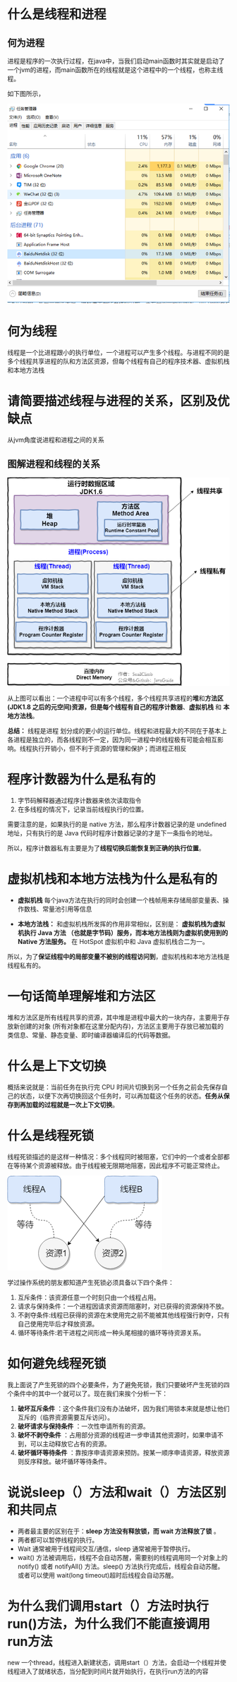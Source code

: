 # 什么是线程和进程

## 何为进程

进程是程序的一次执行过程，在java中，当我们启动main函数时其实就是启动了一个jvm的进程，而main函数所在的线程就是这个进程中的一个线程，也称主线程。

如下图所示，

![è¿ç¨ç¤ºä¾å¾ç-Windows](java并发.assets/进程示例图片-Windows.png)

# 何为线程

线程是一个比进程跟小的执行单位，一个进程可以产生多个线程。与进程不同的是多个线程共享进程的队和方法区资源，但每个线程有自己的程序技术器、虚拟机栈和本地方法栈

# 请简要描述线程与进程的关系，区别及优缺点

从jvm角度说进程和进程之间的关系

## 图解进程和线程的关系

![img](java并发.assets/JVM运行时数据区域.png)

从上图可以看出：一个进程中可以有多个线程，多个线程共享进程的**堆**和**方法区 (JDK1.8 之后的元空间)**资源，但是每个线程有自己的**程序计数器**、**虚拟机栈** 和 **本地方法栈**。

**总结：** 线程是进程 划分成的更小的运行单位。线程和进程最大的不同在于基本上各进程是独立的，而各线程则不一定，因为同一进程中的线程极有可能会相互影响。线程执行开销小，但不利于资源的管理和保护；而进程正相反

# 程序计数器为什么是私有的

1. 字节码解释器通过程序计数器来依次读取指令
2. 在多线程的情况下，记录当前线程执行的位置。

需要注意的是，如果执行的是 native 方法，那么程序计数器记录的是 undefined 地址，只有执行的是 Java 代码时程序计数器记录的才是下一条指令的地址。

所以，程序计数器私有主要是为了**线程切换后能恢复到正确的执行位置**。

# 虚拟机栈和本地方法栈为什么是私有的

- **虚拟机栈** 每个java方法在执行的同时会创建一个栈帧用来存储局部变量表、操作数栈、常量池引用等信息

- **本地方法栈：** 和虚拟机栈所发挥的作用非常相似，区别是： **虚拟机栈为虚拟机执行 Java 方法 （也就是字节码）服务，而本地方法栈则为虚拟机使用到的 Native 方法服务。** 在 HotSpot 虚拟机中和 Java 虚拟机栈合二为一。

所以，为了**保证线程中的局部变量不被别的线程访问到**，虚拟机栈和本地方法栈是线程私有的。

# 一句话简单理解堆和方法区

堆和方法区是所有线程共享的资源，其中堆是进程中最大的一块内存，主要用于存放新创建的对象 (所有对象都在这里分配内存)，方法区主要用于存放已被加载的类信息、常量、静态变量、即时编译器编译后的代码等数据。

# 什么是上下文切换

概括来说就是：当前任务在执行完 CPU 时间片切换到另一个任务之前会先保存自己的状态，以便下次再切换回这个任务时，可以再加载这个任务的状态。**任务从保存到再加载的过程就是一次上下文切换**。

# 什么是线程死锁

线程死锁描述的是这样一种情况：多个线程同时被阻塞，它们中的一个或者全部都在等待某个资源被释放。由于线程被无限期地阻塞，因此程序不可能正常终止。

![çº¿ç¨æ­»éç¤ºæå¾ ](java并发.assets/2019-4死锁1.png)

学过操作系统的朋友都知道产生死锁必须具备以下四个条件：

1. 互斥条件：该资源任意一个时刻只由一个线程占用。
2. 请求与保持条件：一个进程因请求资源而阻塞时，对已获得的资源保持不放。
3. 不剥夺条件:线程已获得的资源在末使用完之前不能被其他线程强行剥夺，只有自己使用完毕后才释放资源。
4. 循环等待条件:若干进程之间形成一种头尾相接的循环等待资源关系。

# 如何避免线程死锁

我上面说了产生死锁的四个必要条件，为了避免死锁，我们只要破坏产生死锁的四个条件中的其中一个就可以了。现在我们来挨个分析一下：

1. **破坏互斥条件** ：这个条件我们没有办法破坏，因为我们用锁本来就是想让他们互斥的（临界资源需要互斥访问）。
2. **破坏请求与保持条件** ：一次性申请所有的资源。
3. **破坏不剥夺条件** ：占用部分资源的线程进一步申请其他资源时，如果申请不到，可以主动释放它占有的资源。
4. **破坏循环等待条件** ：靠按序申请资源来预防。按某一顺序申请资源，释放资源则反序释放。破坏循环等待条件。

# 说说sleep（）方法和wait（）方法区别和共同点

- 两者最主要的区别在于：**sleep 方法没有释放锁，而 wait 方法释放了锁** 。
- 两者都可以暂停线程的执行。
- Wait 通常被用于线程间交互/通信，sleep 通常被用于暂停执行。
- wait() 方法被调用后，线程不会自动苏醒，需要别的线程调用同一个对象上的 notify() 或者 notifyAll() 方法。sleep() 方法执行完成后，线程会自动苏醒。或者可以使用 wait(long timeout)超时后线程会自动苏醒。

# 为什么我们调用start（）方法时执行run()方法，为什么我们不能直接调用run方法

new 一个thread，线程进入新建状态，调用start（）方法，会启动一个线程并使线程进入了就绪状态，当分配到时间片就开始执行，在执行run方法的内容

